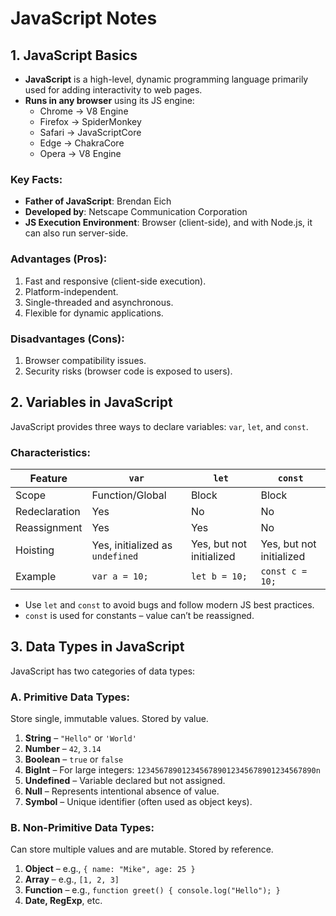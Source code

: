# JavaScript Notes

## 1. JavaScript Basics

- **JavaScript** is a high-level, dynamic programming language primarily used for adding interactivity to web pages.
- **Runs in any browser** using its JS engine:
  - Chrome → V8 Engine
  - Firefox → SpiderMonkey
  - Safari → JavaScriptCore
  - Edge → ChakraCore
  - Opera → V8 Engine

### Key Facts:
- **Father of JavaScript**: Brendan Eich
- **Developed by**: Netscape Communication Corporation
- **JS Execution Environment**: Browser (client-side), and with Node.js, it can also run server-side.

### Advantages (Pros):
1. Fast and responsive (client-side execution).
2. Platform-independent.
3. Single-threaded and asynchronous.
4. Flexible for dynamic applications.

### Disadvantages (Cons):
1. Browser compatibility issues.
2. Security risks (browser code is exposed to users).

## 2. Variables in JavaScript

JavaScript provides three ways to declare variables: `var`, `let`, and `const`.

### Characteristics:

| Feature       | `var`                | `let`                 | `const`               |
|---------------|----------------------|------------------------|------------------------|
| Scope         | Function/Global      | Block                 | Block                 |
| Redeclaration | Yes                  | No                    | No                    |
| Reassignment  | Yes                  | Yes                   | No                    |
| Hoisting  | Yes, initialized as `undefined` | Yes, but not initialized | Yes, but not initialized |
| Example       | `var a = 10;`        | `let b = 10;`         | `const c = 10;`       |


- Use `let` and `const` to avoid bugs and follow modern JS best practices.
- `const` is used for constants – value can’t be reassigned.

## 3. Data Types in JavaScript

JavaScript has two categories of data types:

### A. Primitive Data Types:
Store single, immutable values. Stored by value.

1. **String** – `"Hello"` or `'World'`
2. **Number** – `42`, `3.14`
3. **Boolean** – `true` or `false`
4. **BigInt** – For large integers: `1234567890123456789012345678901234567890n`
5. **Undefined** – Variable declared but not assigned.
6. **Null** – Represents intentional absence of value.
7. **Symbol** – Unique identifier (often used as object keys).

### B. Non-Primitive Data Types:
Can store multiple values and are mutable. Stored by reference.

1. **Object** – e.g., `{ name: "Mike", age: 25 }`
2. **Array** – e.g., `[1, 2, 3]`
3. **Function** – e.g., `function greet() { console.log("Hello"); }`
4. **Date, RegExp**, etc.

